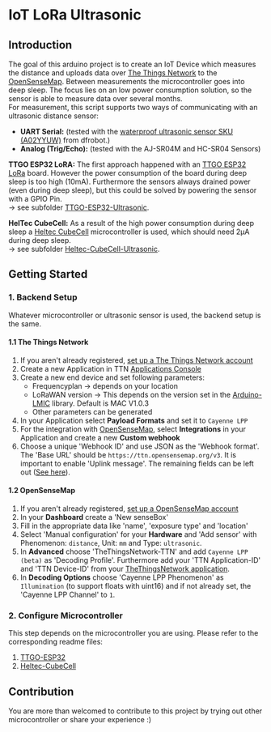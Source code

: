 # IoT LoRa Ultrasonic

## Introduction

The goal of this arduino project is to create an IoT Device which measures the distance and uploads data over [The Things Network](https://www.thethingsnetwork.org/) to the [OpenSenseMap](https://opensensemap.org/). Between measurements the microcontroller goes into deep sleep. The focus lies on an low power consumption solution, so the sensor is able to measure data over several months.  
For measurement, this script supports two ways of communicating with an ultrasonic distance sensor:


- **UART Serial:** (tested with the [waterproof ultrasonic sensor SKU (A02YYUW)](https://wiki.dfrobot.com/_A02YYUW_Waterproof_Ultrasonic_Sensor_SKU_SEN0311) from dfrobot.)
- **Analog (Trig/Echo):**  (tested with the AJ-SR04M and HC-SR04 Sensors)


**TTGO ESP32 LoRA:** The first approach happened with an [TTGO ESP32 LoRa](https://www.lilygo.cc/products/lora32-v1-0) board. However the power consumption of the board during deep sleep is too high (10mA). Furthermore the sensors always drained power (even during deep sleep), but this could be solved by powering the sensor with a GPIO Pin.  
-> see subfolder [TTGO-ESP32-Ultrasonic](/TTGO-ESP32-Ultrasonic).

**HelTec CubeCell:** As a result of the high power consumption during deep sleep a [Heltec CubeCell](https://heltec.org/project/htcc-ab01/) microcontroller is used, which should need 2µA during deep sleep.  
-> see subfolder [Heltec-CubeCell-Ultrasonic](/Heltec-CubeCell-Ultrasonic).


## Getting Started


### 1. Backend Setup

Whatever microcontroller or ultrasonic sensor is used, the backend setup is the same.

#### 1.1 The Things Network
1. If you aren't already registered, [set up a The Things Network account](https://account.thethingsnetwork.org/register)
2. Create a new Application in TTN [Applications Console](https://console.thethingsnetwork.org/applications)
3. Create a new end device and set following parameters: 
    * Frequencyplan -> depends on your location
    * LoRaWAN version -> This depends on the version set in the [Arduino-LMIC](https://github.com/mcci-catena/arduino-lmic) library. Default is MAC V1.0.3
    * Other parameters can be generated
4. In your Application select **Payload Formats** and set it to `Cayenne LPP`
5. For the integration with [OpenSenseMap](https://opensensemap.org/), select **Integrations** in your Application and create a new **Custom webhook**
6. Choose a unique 'Webhook ID' and use JSON as the 'Webhook format'. The 'Base URL' should be `https://ttn.opensensemap.org/v3`. It is important to enable 'Uplink message'. The remaining fields can be left out ([See here](https://forum.sensebox.de/t/cayenne-ttnv2-3-nach-osem-functioniert-nicht/1215/7)).

#### 1.2 OpenSenseMap
1. If you aren't already registered, [set up a OpenSenseMap account](https://opensensemap.org/register)
2. In your **Dashboard** create a 'New senseBox'
3. Fill in the appropriate data like 'name', 'exposure type' and 'location'
4. Select 'Manual configuration' for your **Hardware** and 'Add sensor' with Phenomenon: `distance`, Unit: `mm` and Type: `ultrasonic`.
5. In **Advanced** choose 'TheThingsNetwork-TTN' and add `Cayenne LPP (beta)` as 'Decoding Profile'. Furthermore add your 'TTN Application-ID' and 'TTN Device-ID' from your [TheThingsNetwork application](https://console.thethingsnetwork.org/applications).
6. In **Decoding Options** choose 'Cayenne LPP Phenomenon' as `Illumination` (to support floats with uint16) and if not already set, the 'Cayenne LPP Channel' to `1`.

### 2. Configure Microcontroller
This step depends on the microcontroller you are using. Please refer to the corresponding readme files:  

1. [TTGO-ESP32](/TTGO-ESP32-Ultrasonic)
2. [Heltec-CubeCell](/Heltec-CubeCell-Ultrasonic)

## Contribution

You are more than welcomed to contribute to this project by trying out other microcontroller or share your experience :)



